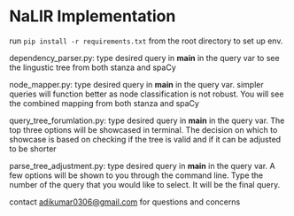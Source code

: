 # NaLIR Implementation

run ```pip install -r requirements.txt``` from the root directory to set up env.

dependency_parser.py: type desired query in __main__ in the query var to see the lingustic tree from both stanza and spaCy

node_mapper.py: type desired query in __main__ in the query var. simpler queries will function better as node classification is not robust. You will see the combined mapping from both stanza and spaCy 

query_tree_forumlation.py: type desired query in __main__ in the query var. The top three options will be showcased in terminal. The decision on which to showcase is based on checking if the tree is valid and if it can be adjusted to be shorter

parse_tree_adjustment.py: type desired query in __main__ in the query var. A few options will be shown to you through the command line. Type the number of the query that you would like to select. It will be the final query.

contact adikumar0306@gmail.com for questions and concerns
